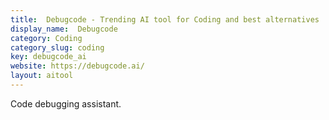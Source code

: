 ```yaml
---
title:  Debugcode - Trending AI tool for Coding and best alternatives
display_name:  Debugcode
category: Coding
category_slug: coding
key: debugcode_ai
website: https://debugcode.ai/
layout: aitool
---
```


Code debugging assistant.
